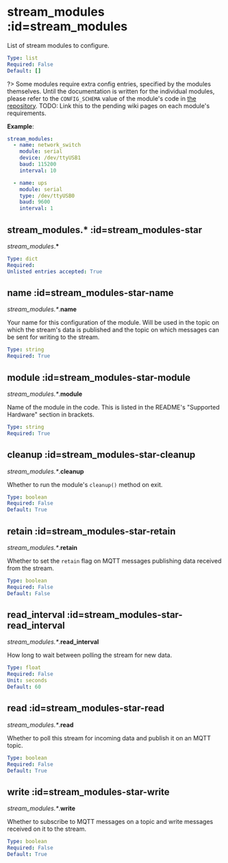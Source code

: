 # stream_modules :id=stream_modules

List of stream modules to configure.

```yaml
Type: list
Required: False
Default: []
```

?> Some modules require extra config entries, specified by the modules themselves.
Until the documentation is written for the individual modules, please refer to the
`CONFIG_SCHEMA` value of the module's code in
[the repository](https://github.com/flyte/pi-mqtt-gpio/tree/feature/asyncio/mqtt_io/modules).
TODO: Link this to the pending wiki pages on each module's requirements.


**Example**:

```yaml
stream_modules:
  - name: network_switch
    module: serial
    device: /dev/ttyUSB1
    baud: 115200
    interval: 10

  - name: ups
    module: serial
    type: /dev/ttyUSB0
    baud: 9600
    interval: 1

```

## stream_modules.* :id=stream_modules-star

*stream_modules*.**&ast;**

```yaml
Type: dict
Required: 
Unlisted entries accepted: True
```

## name :id=stream_modules-star-name

*stream_modules.&ast;*.**name**

Your name for this configuration of the module. Will be used in the topic on
which the stream's data is published and the topic on which messages can be
sent for writing to the stream.


```yaml
Type: string
Required: True
```

## module :id=stream_modules-star-module

*stream_modules.&ast;*.**module**

Name of the module in the code. This is listed in the README's
"Supported Hardware" section in brackets.


```yaml
Type: string
Required: True
```

## cleanup :id=stream_modules-star-cleanup

*stream_modules.&ast;*.**cleanup**

Whether to run the module's `cleanup()` method on exit.

```yaml
Type: boolean
Required: False
Default: True
```

## retain :id=stream_modules-star-retain

*stream_modules.&ast;*.**retain**

Whether to set the `retain` flag on MQTT messages publishing data received
from the stream.


```yaml
Type: boolean
Required: False
Default: False
```

## read_interval :id=stream_modules-star-read_interval

*stream_modules.&ast;*.**read_interval**

How long to wait between polling the stream for new data.

```yaml
Type: float
Required: False
Unit: seconds
Default: 60
```

## read :id=stream_modules-star-read

*stream_modules.&ast;*.**read**

Whether to poll this stream for incoming data and publish it on an MQTT topic.


```yaml
Type: boolean
Required: False
Default: True
```

## write :id=stream_modules-star-write

*stream_modules.&ast;*.**write**

Whether to subscribe to MQTT messages on a topic and write messages received on it to the stream.

```yaml
Type: boolean
Required: False
Default: True
```


